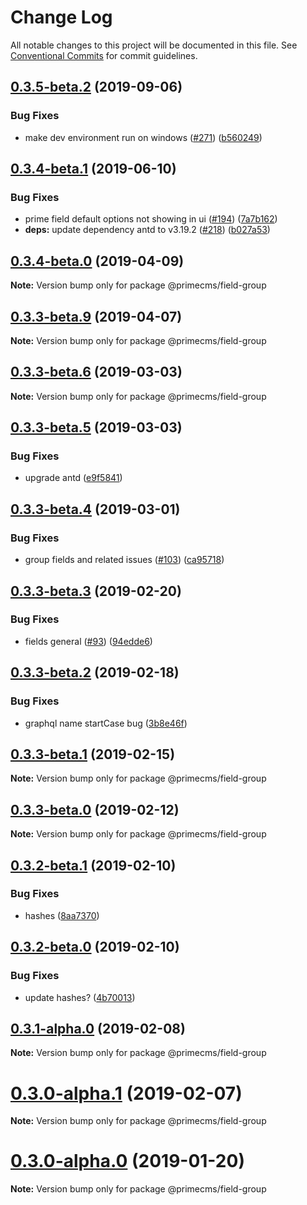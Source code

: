 # Change Log

All notable changes to this project will be documented in this file.
See [Conventional Commits](https://conventionalcommits.org) for commit guidelines.

## [0.3.5-beta.2](https://github.com/birkir/prime/tree/master/packages/prime-field-group/compare/v0.3.4-beta.1...v0.3.5-beta.2) (2019-09-06)

### Bug Fixes

- make dev environment run on windows ([#271](https://github.com/birkir/prime/tree/master/packages/prime-field-group/issues/271)) ([b560249](https://github.com/birkir/prime/tree/master/packages/prime-field-group/commit/b560249))

## [0.3.4-beta.1](https://github.com/birkir/prime/tree/master/packages/prime-field-group/compare/v0.3.4-beta.0...v0.3.4-beta.1) (2019-06-10)

### Bug Fixes

- prime field default options not showing in ui ([#194](https://github.com/birkir/prime/tree/master/packages/prime-field-group/issues/194)) ([7a7b162](https://github.com/birkir/prime/tree/master/packages/prime-field-group/commit/7a7b162))
- **deps:** update dependency antd to v3.19.2 ([#218](https://github.com/birkir/prime/tree/master/packages/prime-field-group/issues/218)) ([b027a53](https://github.com/birkir/prime/tree/master/packages/prime-field-group/commit/b027a53))

## [0.3.4-beta.0](https://github.com/birkir/prime/tree/master/packages/prime-field-group/compare/v0.3.3-beta.9...v0.3.4-beta.0) (2019-04-09)

**Note:** Version bump only for package @primecms/field-group

## [0.3.3-beta.9](https://github.com/birkir/prime/tree/master/packages/prime-field-group/compare/v0.3.3-beta.8...v0.3.3-beta.9) (2019-04-07)

**Note:** Version bump only for package @primecms/field-group

## [0.3.3-beta.6](https://github.com/birkir/prime/tree/master/packages/prime-field-group/compare/v0.3.3-beta.5...v0.3.3-beta.6) (2019-03-03)

**Note:** Version bump only for package @primecms/field-group

## [0.3.3-beta.5](https://github.com/birkir/prime/tree/master/packages/prime-field-group/compare/v0.3.3-beta.4...v0.3.3-beta.5) (2019-03-03)

### Bug Fixes

- upgrade antd ([e9f5841](https://github.com/birkir/prime/tree/master/packages/prime-field-group/commit/e9f5841))

## [0.3.3-beta.4](https://github.com/birkir/prime/tree/master/packages/prime-field-group/compare/v0.3.3-beta.3...v0.3.3-beta.4) (2019-03-01)

### Bug Fixes

- group fields and related issues ([#103](https://github.com/birkir/prime/tree/master/packages/prime-field-group/issues/103)) ([ca95718](https://github.com/birkir/prime/tree/master/packages/prime-field-group/commit/ca95718))

## [0.3.3-beta.3](https://github.com/birkir/prime/tree/master/packages/prime-field-group/compare/v0.3.3-beta.2...v0.3.3-beta.3) (2019-02-20)

### Bug Fixes

- fields general ([#93](https://github.com/birkir/prime/tree/master/packages/prime-field-group/issues/93)) ([94edde6](https://github.com/birkir/prime/tree/master/packages/prime-field-group/commit/94edde6))

## [0.3.3-beta.2](https://github.com/birkir/prime/tree/master/packages/prime-field-group/compare/v0.3.3-beta.1...v0.3.3-beta.2) (2019-02-18)

### Bug Fixes

- graphql name startCase bug ([3b8e46f](https://github.com/birkir/prime/tree/master/packages/prime-field-group/commit/3b8e46f))

## [0.3.3-beta.1](https://github.com/birkir/prime/tree/master/packages/prime-field-group/compare/v0.3.3-beta.0...v0.3.3-beta.1) (2019-02-15)

**Note:** Version bump only for package @primecms/field-group

## [0.3.3-beta.0](https://github.com/birkir/prime/tree/master/packages/prime-field-group/compare/v0.3.2-beta.9...v0.3.3-beta.0) (2019-02-12)

**Note:** Version bump only for package @primecms/field-group

## [0.3.2-beta.1](https://github.com/birkir/prime/tree/master/packages/prime-field-group/compare/v0.3.2-beta.0...v0.3.2-beta.1) (2019-02-10)

### Bug Fixes

- hashes ([8aa7370](https://github.com/birkir/prime/tree/master/packages/prime-field-group/commit/8aa7370))

## [0.3.2-beta.0](https://github.com/birkir/prime/tree/master/packages/prime-field-group/compare/v0.3.1-alpha.0...v0.3.2-beta.0) (2019-02-10)

### Bug Fixes

- update hashes? ([4b70013](https://github.com/birkir/prime/tree/master/packages/prime-field-group/commit/4b70013))

## [0.3.1-alpha.0](https://github.com/birkir/prime/tree/master/packages/prime-field-group/compare/v0.3.0-alpha.5...v0.3.1-alpha.0) (2019-02-08)

**Note:** Version bump only for package @primecms/field-group

# [0.3.0-alpha.1](https://github.com/birkir/prime/tree/master/packages/prime-field-group/compare/v0.3.0-alpha.0...v0.3.0-alpha.1) (2019-02-07)

**Note:** Version bump only for package @primecms/field-group

# [0.3.0-alpha.0](https://github.com/birkir/prime/tree/master/packages/prime-field-group/compare/v0.2.21...v0.3.0-alpha.0) (2019-01-20)

**Note:** Version bump only for package @primecms/field-group
